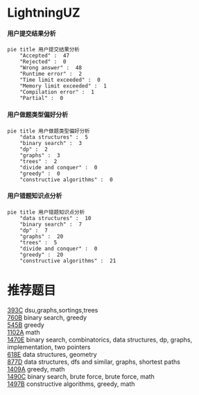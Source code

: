# LightningUZ

<!-- tabs:start -->



#### **用户提交结果分析**

```mermaid
pie title 用户提交结果分析
    "Accepted" :  47
    "Rejected" :  0
    "Wrong answer" :  48
    "Runtime error" :  2
    "Time limit exceeded" :  0
    "Memory limit exceeded" :  1
    "Compilation error" :  1
    "Partial" :  0
```

#### **用户做题类型偏好分析**

```mermaid
pie title 用户做题类型偏好分析
    "data structures" :  5
    "binary search" :  3
    "dp" :  2
    "graphs" :  3
    "trees" :  2
    "divide and conquer" :  0
    "greedy" :  0
    "constructive algorithms" :  0
```
#### **用户错题知识点分析**

```mermaid
pie title 用户错题知识点分析
    "data structures" :  10
    "binary search" :  7
    "dp" :  7
    "graphs" :  20
    "trees" :  5
    "divide and conquer" :  0
    "greedy" :  20
    "constructive algorithms" :  21
```



<!-- tabs:end -->
# 推荐题目
[393C](https://codeforces.com/contest/393/problem/C)		dsu,graphs,sortings,trees		  
[760B](https://codeforces.com/contest/760/problem/B)		binary search,
                        greedy		  
[545B](https://codeforces.com/contest/545/problem/B)		greedy		  
[1102A](https://codeforces.com/contest/1102/problem/A)		math		  
[1470E](https://codeforces.com/contest/1470/problem/E)		binary search,
                        combinatorics,
                        data structures,
                        dp,
                        graphs,
                        implementation,
                        two pointers		  
[618E](https://codeforces.com/contest/618/problem/E)		data structures,
                        geometry		  
[877D](https://codeforces.com/contest/877/problem/D)		data structures,
                        dfs and similar,
                        graphs,
                        shortest paths		  
[1409A](https://codeforces.com/contest/1409/problem/A)		greedy,
                        math		  
[1490C](https://codeforces.com/contest/1490/problem/C)		binary search,
                        brute force,
                        brute force,
                        math		  
[1497B](https://codeforces.com/contest/1497/problem/B)		constructive algorithms,
                        greedy,
                        math		  

